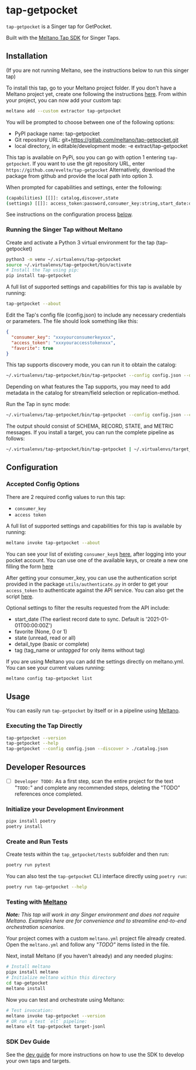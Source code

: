 # tap-getpocket

`tap-getpocket` is a Singer tap for GetPocket.

Built with the [Meltano Tap SDK](https://sdk.meltano.com) for Singer Taps.

## Installation

(If you are not running Meltano, see the instructions below to run this singer tap) 

To install this tap, go to your Meltano project folder. If you don't have a Meltano project yet, create one following 
the instructions [here](https://meltano.com/docs/getting-started.html#create-your-meltano-project).
From within your project, you can now add your custom tap:
```bash
meltano add --custom extractor tap-getpocket
```
You will be prompted to choose between one of the following options:
- PyPI package name:
    tap-getpocket
- Git repository URL:
    git+https://gitlab.com/meltano/tap-getpocket.git
- local directory, in editable/development mode:
    -e extract/tap-getpocket

This tap is available on PyPi, sou you can go with option 1 entering `tap-getpocket`.
If you want to use the git repository URL, enter `https://github.com/evelte/tap-getpocket`
Alternatively, download the package from github and provide the local path into option 3.

When prompted for capabilities and settings, enter the following:
```bash
(capabilities) [[]]: catalog,discover,state
(settings) [[]]: access_token:password,consumer_key:string,start_date:date_iso8601,favorite:boolean,state:string,detail_type:string,tag:string
```

See instructions on the configuration process [below](#Configuration).

### Running the Singer Tap without Meltano
Create and activate a Python 3 virtual environment for the tap (tap-getpocket)

```bash
python3 -m venv ~/.virtualenvs/tap-getpocket
source ~/.virtualenvs/tap-getpocket/bin/activate
# Install the Tap using pip:
pip install tap-getpocket
```

A full list of supported settings and capabilities for this tap is available by running:

```bash
tap-getpocket --about
```

Edit the Tap's config file (config.json) to include any necessary credentials or parameters. The file should look something like this:
```json
{
  "consumer_key": "xxxyourconsumerkeyxxx",
  "access_token": "xxxyouraccesstokenxxx",
  "favorite": true
}
```

This tap supports discovery mode, you can run it to obtain the catalog:

```bash
~/.virtualenvs/tap-getpocket/bin/tap-getpocket --config config.json --discover > catalog.json
``` 
Depending on what features the Tap supports, you may need to add metadata in the catalog for stream/field selection or replication-method.

Run the Tap in sync mode:

```bash
~/.virtualenvs/tap-getpocket/bin/tap-getpocket --config config.json --catalog catalog.json
```

The output should consist of SCHEMA, RECORD, STATE, and METRIC messages.
If you install a target, you can run the complete pipeline as follows:

```bash
~/.virtualenvs/tap-getpocket/bin/tap-getpocket | ~/.virtualenvs/target_jsonl/bin/target-jsonl --config config.json
```


## Configuration

### Accepted Config Options

There are 2 required config values to run this tap:
* `consumer_key`
* `access token`

A full list of supported settings and capabilities for this tap is available by running:
```bash
meltano invoke tap-getpocket --about
```

You can see your list of existing `consumer_key`s [here](https://getpocket.com/developer/apps/), after logging into your 
pocket account. You can use one of the available keys, or create a new one filling the form 
[here](https://getpocket.com/developer/apps/new/)

After getting your consumer_key, you can use the authentication script provided in the package `utils/authenticate.py`
in order to get your `access_token` to authenticate against the API service. You can also get the script 
[here](https://github.com/evelte/tap-getpocket/blob/master/utils/authenticate.py).

Optional settings to filter the results requested from the API include:
* start_date (The earliest record date to sync. Default is '2021-01-01T00:00:00Z')
* favorite (None, 0 or 1)
* state (unread, read or all)
* detail_type (basic or complete)
* tag (tag_name or _untagged_ for only items without tag)

If you are using Meltano you can add the settings directly on meltano.yml. You can see your current values running:
```bash
meltano config tap-getpocket list
```

## Usage

You can easily run `tap-getpocket` by itself or in a pipeline using [Meltano](https://meltano.com/).

### Executing the Tap Directly

```bash
tap-getpocket --version
tap-getpocket --help
tap-getpocket --config config.json --discover > ./catalog.json
```

## Developer Resources

- [ ] `Developer TODO:` As a first step, scan the entire project for the text "`TODO:`" and complete any recommended steps, deleting the "TODO" references once completed.

### Initialize your Development Environment

```bash
pipx install poetry
poetry install
```

### Create and Run Tests

Create tests within the `tap_getpocket/tests` subfolder and
  then run:

```bash
poetry run pytest
```

You can also test the `tap-getpocket` CLI interface directly using `poetry run`:

```bash
poetry run tap-getpocket --help
```

### Testing with [Meltano](https://www.meltano.com)

_**Note:** This tap will work in any Singer environment and does not require Meltano.
Examples here are for convenience and to streamline end-to-end orchestration scenarios._

Your project comes with a custom `meltano.yml` project file already created. Open the `meltano.yml` and follow any _"TODO"_ items listed in
the file.

Next, install Meltano (if you haven't already) and any needed plugins:

```bash
# Install meltano
pipx install meltano
# Initialize meltano within this directory
cd tap-getpocket
meltano install
```

Now you can test and orchestrate using Meltano:

```bash
# Test invocation:
meltano invoke tap-getpocket --version
# OR run a test `elt` pipeline:
meltano elt tap-getpocket target-jsonl
```

### SDK Dev Guide

See the [dev guide](https://sdk.meltano.com/en/latest/dev_guide.html) for more instructions on how to use the SDK to 
develop your own taps and targets.
